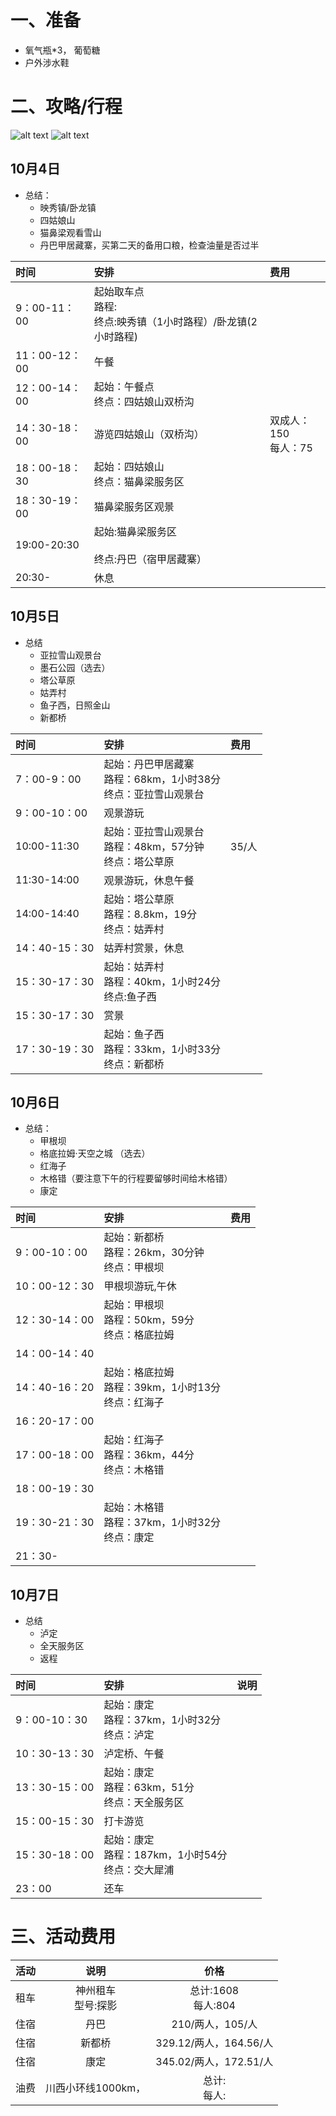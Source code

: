 # 一、准备
- 氧气瓶*3， 葡萄糖
- 户外涉水鞋


# 二、攻略/行程
![alt text](picture/image0.png)
![alt text](picture/image1.jpg)
## 10月4日
- 总结：
    - 映秀镇/卧龙镇
    - 四姑娘山
    - 猫鼻梁观看雪山
    - 丹巴甲居藏寨，买第二天的备用口粮，检查油量是否过半

|时间|安排|费用|
|:--|:--|:--|
|9：00-11：00|起始取车点<br>路程: <br>终点:映秀镇（1小时路程）/卧龙镇(2小时路程)||
|11：00-12：00|午餐||
|12：00-14：00|起始：午餐点<br>终点：四姑娘山双桥沟||
|14：30-18：00|游览四姑娘山（双桥沟）|双成人：150<br>每人：75|
|18：00-18：30|起始：四姑娘山<br>终点：猫鼻梁服务区||
|18：30-19：00|猫鼻梁服务区观景||
|19:00-20:30|起始:猫鼻梁服务区<br><br>终点:丹巴（宿甲居藏寨）||
|20:30-|休息||

## 10月5日
- 总结
    - 亚拉雪山观景台
    - 墨石公园（选去）
    - 塔公草原
    - 姑弄村
    - 鱼子西，日照金山
    - 新都桥

|时间|安排|费用|
|:--|:--|:--|
|7：00-9：00|起始：丹巴甲居藏寨<br>路程：68km，1小时38分<br>终点：亚拉雪山观景台||
|9：00-10：00|观景游玩||
|10:00-11:30|起始：亚拉雪山观景台<br>路程：48km，57分钟<br>终点：塔公草原|35/人|
|11:30-14:00|观景游玩，休息午餐||
|14:00-14:40|起始：塔公草原<br>路程：8.8km，19分<br>终点：姑弄村||
|14：40-15：30|姑弄村赏景，休息||
|15：30-17：30|起始：姑弄村<br>路程：40km，1小时24分<br>终点:鱼子西||
|15：30-17：30|赏景||
|17：30-19：30|起始：鱼子西<br>路程：33km，1小时33分<br>终点：新都桥||

## 10月6日
- 总结：
    - 甲根坝
    - 格底拉姆·天空之城 （选去）
    - 红海子
    - 木格错（要注意下午的行程要留够时间给木格错）
    - 康定

|时间|安排|费用|
|:--|:--|:--|
|9：00-10：00|起始：新都桥<br>路程：26km，30分钟<br>终点：甲根坝||
|10：00-12：30|甲根坝游玩,午休||
|12：30-14：00|起始：甲根坝<br>路程：50km，59分<br>终点：格底拉姆||
|14：00-14：40|||
|14：40-16：20|起始：格底拉姆<br>路程：39km，1小时13分<br>终点：红海子||
|16：20-17：00|||
|17：00-18：00|起始：红海子<br>路程：36km，44分<br>终点：木格错||
|18：00-19：30|||
|19：30-21：30|起始：木格错<br>路程：37km，1小时32分<br>终点：康定||
|21：30-|||

## 10月7日
- 总结
    - 泸定
    - 全天服务区
    - 返程


|时间|安排|说明|
|:--|:--|:--|
|9：00-10：30|起始：康定<br>路程：37km，1小时32分<br>终点：泸定||
|10：30-13：30|泸定桥、午餐||
|13：30-15：00|起始：康定<br>路程：63km，51分<br>终点：天全服务区||
|15：00-15：30|打卡游览||
|15：30-18：00|起始：康定<br>路程：187km，1小时54分<br>终点：交大犀浦||
|23：00|还车||

# 三、活动费用
|活动|说明|价格|
|:-:|:-:|:-:|
|租车|神州租车<br>型号:探影|总计:1608<br>每人:804|
|住宿|丹巴|210/两人，105/人|
|住宿|新都桥|329.12/两人，164.56/人|
|住宿|康定|345.02/两人，172.51/人|
|油费|川西小环线1000km，|总计:<br>每人:|

